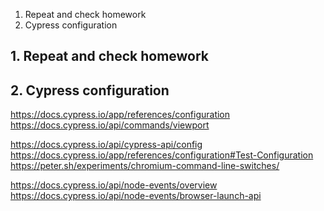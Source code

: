 1. Repeat and check homework
2. Cypress configuration


## 1. Repeat and check homework

## 2. Cypress configuration

https://docs.cypress.io/app/references/configuration  
https://docs.cypress.io/api/commands/viewport  


https://docs.cypress.io/api/cypress-api/config  
https://docs.cypress.io/app/references/configuration#Test-Configuration  
https://peter.sh/experiments/chromium-command-line-switches/ 


https://docs.cypress.io/api/node-events/overview   
https://docs.cypress.io/api/node-events/browser-launch-api 

